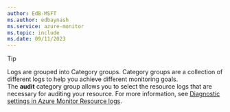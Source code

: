 ```yaml
---
author: EdB-MSFT
ms.author: edbaynash
ms.service: azure-monitor
ms.topic: include
ms.date: 09/11/2023
---
```


> [!TIP] 
> Logs are grouped into Category groups. Category groups are a collection of different logs to help you achieve different monitoring goals.  
> The **audit** category group allows you to select the resource logs that are necessary for auditing your resource. For more information, see [Diagnostic settings in Azure Monitor Resource logs](/azure/azure-monitor/essentials/diagnostic-settings?tabs=portal#resource-logs).
